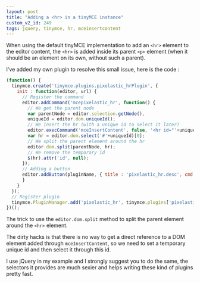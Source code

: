 ```yaml
---
layout: post
title: "Adding a <hr> in a tinyMCE instance"
custom_v2_id: 249
tags: jquery, tinymce, hr, mceinsertcontent
---
```


When using the default tinyMCE implementation to add an `<hr>` element to the
editor content, the `<hr>` is added inside its parent `<p>` element (when it
should be an element on its own, without such a parent).

I've added my own plugin to resolve this small issue, here is the code :


```js
(function() {
  tinymce.create('tinymce.plugins.pixelastic_hrPlugin', {
    init : function(editor, url) {
      // Register the command
      editor.addCommand('mcepixelastic_hr', function() {
        // We get the parent node
        var parentNode = editor.selection.getNode(),
        uniqueId = editor.dom.uniqueId();
        // We insert the hr (with a unique id to select it later)
        editor.execCommand('mceInsertContent', false, '<hr id="'+uniqueId+'" />');
        var hr = editor.dom.select('#'+uniqueId)[0];
        // We split the parent element around the hr
        editor.dom.split(parentNode, hr);
        // We remove the temporary id
        $(hr).attr('id', null);
      });
      // Adding a button
      editor.addButton(pluginName, { title : 'pixelastic_hr.desc', cmd : 'mcepixelastic_hr' });
      }
    }
  });
  // Register plugin
  tinymce.PluginManager.add('pixelastic_hr', tinymce.plugins['pixelastic_hrPlugin']);
})();
```

The trick to use the `editor.dom.split` method to split the parent element
around the `<hr>` element.

The dirty hacks is that there is no way to get a direct reference to a DOM
element added through `mceInsertContent`, so we need to set a temporary unique
id and then select it through this id.

I use jQuery in my example and I strongly suggest you to do the same, the
selectors it provides are much sexier and helps writing these kind of plugins
pretty fast.